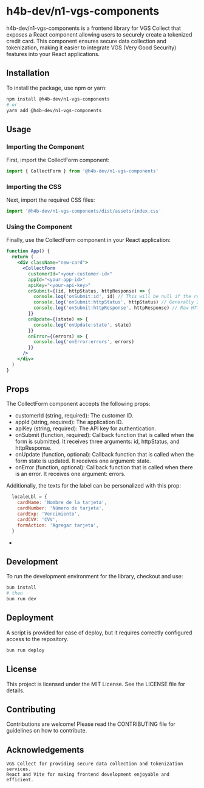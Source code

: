 # h4b-dev/n1-vgs-components

h4b-dev/n1-vgs-components is a frontend library for VGS Collect that exposes a React component allowing users to securely create a tokenized credit card. This component ensures secure data collection and tokenization, making it easier to integrate VGS (Very Good Security) features into your React applications.

## Installation

To install the package, use npm or yarn:

```bash
npm install @h4b-dev/n1-vgs-components
# or
yarn add @h4b-dev/n1-vgs-components
```

## Usage

### Importing the Component

First, import the CollectForm component:

```jsx
import { CollectForm } from '@h4b-dev/n1-vgs-components'
```

### Importing the CSS

Next, import the required CSS files:

```jsx
import '@h4b-dev/n1-vgs-components/dist/assets/index.css'
```

### Using the Component

Finally, use the CollectForm component in your React application:

```jsx
function App() {
  return (
    <div className="new-card">
      <CollectForm
        customerId="<your-customer-id>"
        appId="<your-app-id>"
        apiKey="<your-api-key>"
        onSubmit={(id, httpStatus, httpResponse) => {
          console.log('onSubmit:id', id) // This will be null if the request is in error
          console.log('onSubmit:httpStatus', httpStatus) // Generally 200 or 400
          console.log('onSubmit:httpResponse', httpResponse) // Raw HTTP response from tokenization
        }}
        onUpdate={(state) => {
          console.log('onUpdate:state', state)
        }}
        onError={(errors) => {
          console.log('onError:errors', errors)
        }}
      />
    </div>
  )
}
```

## Props

The CollectForm component accepts the following props:

- customerId (string, required): The customer ID.
- appId (string, required): The application ID.
- apiKey (string, required): The API key for authentication.
- onSubmit (function, required): Callback function that is called when the form is submitted. It receives three arguments: id, httpStatus, and httpResponse.
- onUpdate (function, optional): Callback function that is called when the form state is updated. It receives one argument: state.
- onError (function, optional): Callback function that is called when there is an error. It receives one argument: errors.

Additionally, the texts for the label can be personalized with this prop:

```jsx
  localeLbl = {
    cardName: 'Nombre de la tarjeta',
    cardNumber: 'Número de tarjeta',
    cardExp: 'Vencimiento',
    cardCVV: 'CVV',
    formAction: 'Agregar tarjeta',
  }
```
- 

## Development

To run the development environment for the library, checkout and use:

```bash
bun install
# then
bun run dev
```

## Deployment

A script is provided for ease of deploy, but it requires correctly configured access to the repository.

```bash
bun run deploy
```

## License

This project is licensed under the MIT License. See the LICENSE file for details.

## Contributing

Contributions are welcome! Please read the CONTRIBUTING file for guidelines on how to contribute.

## Acknowledgements

    VGS Collect for providing secure data collection and tokenization services.
    React and Vite for making frontend development enjoyable and efficient.
